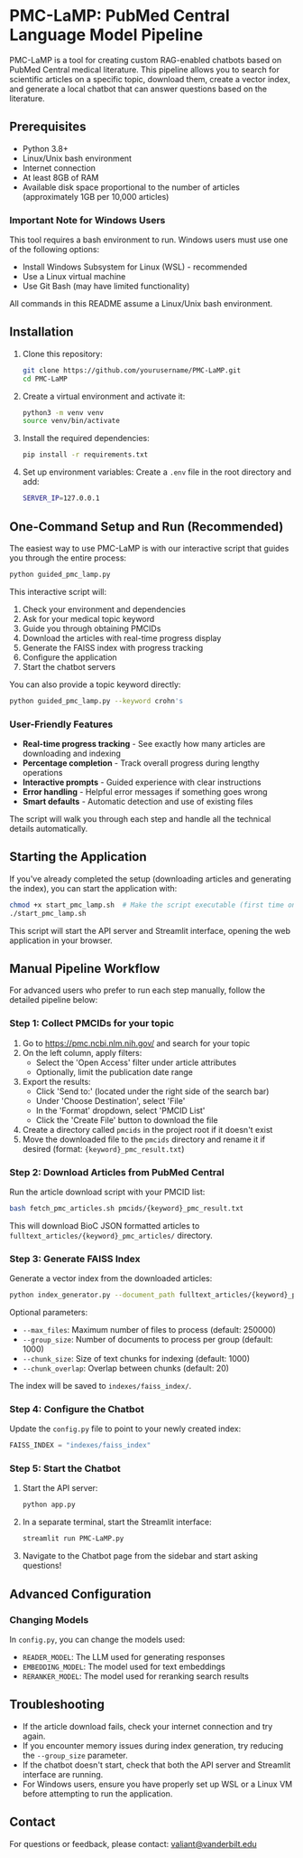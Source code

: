 # PMC-LaMP: PubMed Central Language Model Pipeline

PMC-LaMP is a tool for creating custom RAG-enabled chatbots based on PubMed Central medical literature. This pipeline allows you to search for scientific articles on a specific topic, download them, create a vector index, and generate a local chatbot that can answer questions based on the literature.

## Prerequisites

- Python 3.8+
- Linux/Unix bash environment
- Internet connection
- At least 8GB of RAM
- Available disk space proportional to the number of articles (approximately 1GB per 10,000 articles)

### Important Note for Windows Users

This tool requires a bash environment to run. Windows users must use one of the following options:

- Install Windows Subsystem for Linux (WSL) - recommended
- Use a Linux virtual machine
- Use Git Bash (may have limited functionality)

All commands in this README assume a Linux/Unix bash environment.

## Installation

1. Clone this repository:

   ```bash
   git clone https://github.com/yourusername/PMC-LaMP.git
   cd PMC-LaMP
   ```

2. Create a virtual environment and activate it:

   ```bash
   python3 -m venv venv
   source venv/bin/activate
   ```

3. Install the required dependencies:

   ```bash
   pip install -r requirements.txt
   ```

4. Set up environment variables:
   Create a `.env` file in the root directory and add:

   ```bash
   SERVER_IP=127.0.0.1
   ```

## One-Command Setup and Run (Recommended)

The easiest way to use PMC-LaMP is with our interactive script that guides you through the entire process:

```bash
python guided_pmc_lamp.py
```

This interactive script will:

1. Check your environment and dependencies
2. Ask for your medical topic keyword
3. Guide you through obtaining PMCIDs
4. Download the articles with real-time progress display
5. Generate the FAISS index with progress tracking
6. Configure the application
7. Start the chatbot servers

You can also provide a topic keyword directly:

```bash
python guided_pmc_lamp.py --keyword crohn's
```

### User-Friendly Features

- **Real-time progress tracking** - See exactly how many articles are downloading and indexing
- **Percentage completion** - Track overall progress during lengthy operations
- **Interactive prompts** - Guided experience with clear instructions
- **Error handling** - Helpful error messages if something goes wrong
- **Smart defaults** - Automatic detection and use of existing files

The script will walk you through each step and handle all the technical details automatically.

## Starting the Application

If you've already completed the setup (downloading articles and generating the index), you can start the application with:

```bash
chmod +x start_pmc_lamp.sh  # Make the script executable (first time only)
./start_pmc_lamp.sh
```

This script will start the API server and Streamlit interface, opening the web application in your browser.

## Manual Pipeline Workflow

For advanced users who prefer to run each step manually, follow the detailed pipeline below:

### Step 1: Collect PMCIDs for your topic

1. Go to <https://pmc.ncbi.nlm.nih.gov/> and search for your topic
2. On the left column, apply filters:
   - Select the 'Open Access' filter under article attributes
   - Optionally, limit the publication date range
3. Export the results:
   - Click 'Send to:' (located under the right side of the search bar)
   - Under 'Choose Destination', select 'File'
   - In the 'Format' dropdown, select 'PMCID List'
   - Click the 'Create File' button to download the file
4. Create a directory called `pmcids` in the project root if it doesn't exist
5. Move the downloaded file to the `pmcids` directory and rename it if desired (format: `{keyword}_pmc_result.txt`)

### Step 2: Download Articles from PubMed Central

Run the article download script with your PMCID list:

```bash
bash fetch_pmc_articles.sh pmcids/{keyword}_pmc_result.txt
```

This will download BioC JSON formatted articles to `fulltext_articles/{keyword}_pmc_articles/` directory.

### Step 3: Generate FAISS Index

Generate a vector index from the downloaded articles:

```bash
python index_generator.py --document_path fulltext_articles/{keyword}_pmc_articles/ --input_type json
```

Optional parameters:

- `--max_files`: Maximum number of files to process (default: 250000)
- `--group_size`: Number of documents to process per group (default: 1000)
- `--chunk_size`: Size of text chunks for indexing (default: 1000)
- `--chunk_overlap`: Overlap between chunks (default: 20)

The index will be saved to `indexes/faiss_index/`.

### Step 4: Configure the Chatbot

Update the `config.py` file to point to your newly created index:

```python
FAISS_INDEX = "indexes/faiss_index"
```

### Step 5: Start the Chatbot

1. Start the API server:

   ```bash
   python app.py
   ```

2. In a separate terminal, start the Streamlit interface:

   ```bash
   streamlit run PMC-LaMP.py
   ```

3. Navigate to the Chatbot page from the sidebar and start asking questions!

## Advanced Configuration

### Changing Models

In `config.py`, you can change the models used:

- `READER_MODEL`: The LLM used for generating responses
- `EMBEDDING_MODEL`: The model used for text embeddings
- `RERANKER_MODEL`: The model used for reranking search results

## Troubleshooting

- If the article download fails, check your internet connection and try again.
- If you encounter memory issues during index generation, try reducing the `--group_size` parameter.
- If the chatbot doesn't start, check that both the API server and Streamlit interface are running.
- For Windows users, ensure you have properly set up WSL or a Linux VM before attempting to run the application.

## Contact

For questions or feedback, please contact: <valiant@vanderbilt.edu>
